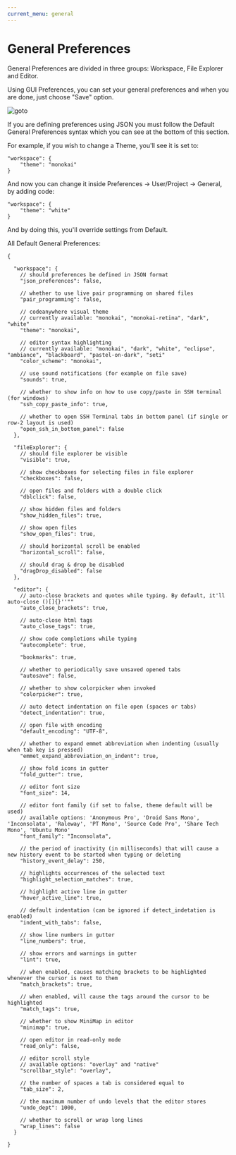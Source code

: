 ```yaml
---
current_menu: general
---
```


# General Preferences
General Preferences are divided in three groups: Workspace, File Explorer and Editor.

Using GUI Preferences, you can set your general preferences and when you are done, just choose "Save" option.

![goto](images/gui_preferences.png "gui_preferences")

If you are defining preferences using JSON you must follow the Default General Preferences syntax which you can see at the bottom of this section.

For example, if you wish to change a Theme, you'll see it is set to: 
```
"workspace": { 
	"theme": "monokai" 
} 
```
And now you can change it inside Preferences -> User/Project -> General, by adding code:
```
"workspace": { 
	"theme": "white" 
}
```
And by doing this, you'll override settings from Default.

All Default General Preferences:
```
{

  "workspace": {
    // should preferences be defined in JSON format
    "json_preferences": false,

    // whether to use live pair programming on shared files
    "pair_programming": false,

    // codeanywhere visual theme
    // currently available: "monokai", "monokai-retina", "dark", "white"
    "theme": "monokai",

    // editor syntax highlighting
    // currently available: "monokai", "dark", "white", "eclipse", "ambiance", "blackboard", "pastel-on-dark", "seti"
    "color_scheme": "monokai",
    
    // use sound notifications (for example on file save)
    "sounds": true,
    
    // whether to show info on how to use copy/paste in SSH terminal (for windows)
    "ssh_copy_paste_info": true,

    // whether to open SSH Terminal tabs in bottom panel (if single or row-2 layout is used)
    "open_ssh_in_bottom_panel": false
  },
 
  "fileExplorer": {
    // should file explorer be visible
    "visible": true,

    // show checkboxes for selecting files in file explorer
    "checkboxes": false,

    // open files and folders with a double click
    "dblclick": false,

    // show hidden files and folders
    "show_hidden_files": true,

    // show open files
    "show_open_files": true,

    // should horizontal scroll be enabled
    "horizontal_scroll": false,

    // should drag & drop be disabled
    "dragDrop_disabled": false
  },

  "editor": {
    // auto-close brackets and quotes while typing. By default, it'll auto-close ()[]{}''""
    "auto_close_brackets": true,

    // auto-close html tags
    "auto_close_tags": true,

    // show code completions while typing 
    "autocomplete": true,

    "bookmarks": true,

    // whether to periodically save unsaved opened tabs 
    "autosave": false,

    // whether to show colorpicker when invoked 
    "colorpicker": true,

    // auto detect indentation on file open (spaces or tabs)
    "detect_indentation": true,

    // open file with encoding
    "default_encoding": "UTF-8",

    // whether to expand emmet abbreviation when indenting (usually when tab key is pressed)
    "emmet_expand_abbreviation_on_indent": true,

    // show fold icons in gutter
    "fold_gutter": true,

    // editor font size
    "font_size": 14,

    // editor font family (if set to false, theme default will be used)
    // available options: 'Anonymous Pro', 'Droid Sans Mono', 'Inconsolata', 'Raleway', 'PT Mono', 'Source Code Pro', 'Share Tech Mono', 'Ubuntu Mono'
    "font_family": "Inconsolata",

    // the period of inactivity (in milliseconds) that will cause a new history event to be started when typing or deleting
    "history_event_delay": 250,

    // highlights occurrences of the selected text
    "highlight_selection_matches": true,

    // highlight active line in gutter
    "hover_active_line": true,

    // default indentation (can be ignored if detect_indetation is enabled)
    "indent_with_tabs": false,

    // show line numbers in gutter
    "line_numbers": true,

    // show errors and warnings in gutter
    "lint": true,

    // when enabled, causes matching brackets to be highlighted whenever the cursor is next to them
    "match_brackets": true,

    // when enabled, will cause the tags around the cursor to be highlighted
    "match_tags": true,

    // whether to show MiniMap in editor
    "minimap": true,

    // open editor in read-only mode
    "read_only": false,

    // editor scroll style
    // available options: "overlay" and "native"
    "scrollbar_style": "overlay",

    // the number of spaces a tab is considered equal to
    "tab_size": 2,

    // the maximum number of undo levels that the editor stores
    "undo_dept": 1000,

    // whether to scroll or wrap long lines
    "wrap_lines": false
  }

}
```
